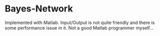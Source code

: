 Bayes-Network
=============

Implemented with Matlab. Input/Output is not quite friendly and there is some performance issue in it. Not a good Matlab programmer myself...
